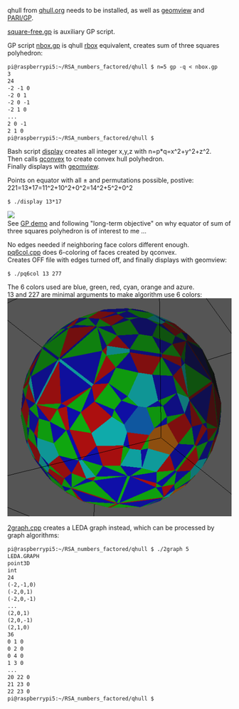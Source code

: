 qhull from [qhull.org](qhull.org) needs to be installed, as well as [geomview](http://www.qhull.org/html/index.htm#geomview) and [PARI/GP](https://pari.math.u-bordeaux.fr/).

[square-free.gp](square-free.gp) is auxiliary GP script.

GP script [nbox.gp](nbox.gp) is qhull [rbox](http://www.qhull.org/html/rbox.htm) equivalent, creates sum of three squares polyhedron:   
```
pi@raspberrypi5:~/RSA_numbers_factored/qhull $ n=5 gp -q < nbox.gp 
3
24
-2 -1 0
-2 0 1
-2 0 -1
-2 1 0
...
2 0 -1
2 1 0
pi@raspberrypi5:~/RSA_numbers_factored/qhull $ 
```


Bash script [display](display) creates all integer x,y,z with n=p\*q=x^2+y^2+z^2.   
Then calls [qconvex](http://www.qhull.org/html/qconvex.htm) to create convex hull polyhedron.   
Finally displays with [geomview](http://www.qhull.org/html/index.htm#geomview).

Points on equator with all ± and permutations possible, postive:      
221=13\*17=11^2+10^2+0^2=14^2+5^2+0^2
```
$ ./display 13*17
```
![](display_13\*17.png)  
See [GP demo](https://stamm-wilbrandt.de/en/#GPdemo) and following "long-term objective" on why equator of sum of three squares polyhedron is of interest to me ...
   
   
No edges needed if neighboring face colors different enough.   
[pq6col.cpp](pq6col.cpp) does 6-coloring of faces created by qconvex.   
Creates OFF file with edges turned off, and finally displays with geomview:   
```
$ ./pq6col 13 277
```

The 6 colors used are blue, green, red, cyan, orange and azure.   
13 and 227 are minimal arguments to make algorithm use 6 colors:      
![](pq6col_13_277.6_colors_used.png)


[2graph.cpp](2graph.cpp) creates a LEDA graph instead, which can be processed by graph algorithms:
```
pi@raspberrypi5:~/RSA_numbers_factored/qhull $ ./2graph 5
LEDA.GRAPH
point3D
int
24
(-2,-1,0)
(-2,0,1)
(-2,0,-1)
...
(2,0,1)
(2,0,-1)
(2,1,0)
36
0 1 0
0 2 0
0 4 0
1 3 0
...
20 22 0
21 23 0
22 23 0
pi@raspberrypi5:~/RSA_numbers_factored/qhull $ 
```
